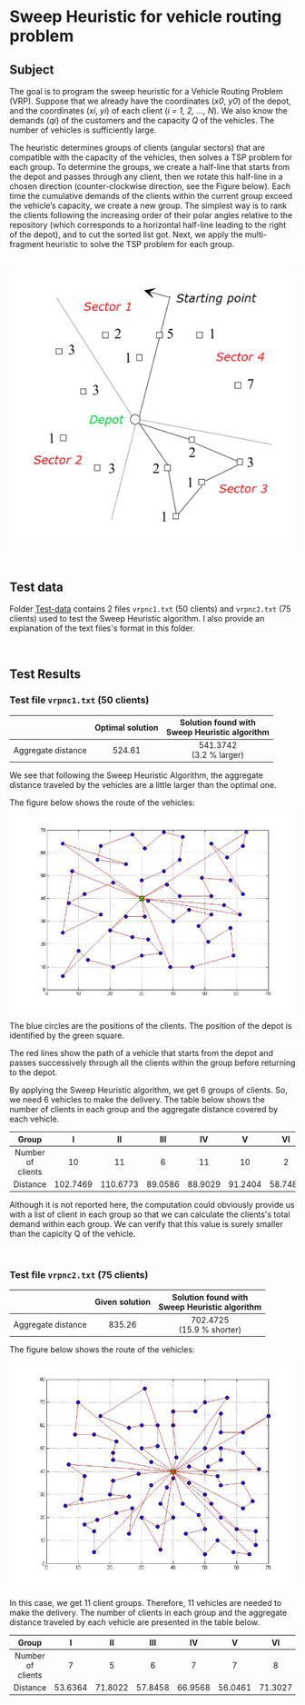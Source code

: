 # Sweep Heuristic for vehicle routing problem

## Subject
The goal is to program the sweep heuristic for a Vehicle Routing Problem (VRP). 
Suppose that we already have the coordinates (_x0_, _y0_) of the depot, and the coordinates (_xi_, _yi_) of each client (_i = 1, 2, ..., N_). We also know the demands (_qi_) of the customers and the capacity _Q_ of the vehicles. The number of vehicles is sufficiently large. 

The heuristic determines groups of clients (angular sectors) that are compatible with the capacity of the vehicles, then solves a TSP problem for each group. To determine the groups, we create a half-line that starts from the depot and passes through any client, then we rotate this half-line in a chosen direction (counter-clockwise direction, see the Figure below). Each time the cumulative demands of the clients within the current group exceed the vehicle’s capacity, we create a new group. The simplest way is to rank the clients following the increasing order of their polar angles relative to the repository (which corresponds to a horizontal half-line leading to the right of the depot), and to cut the sorted list got. Next, we apply the multi-fragment heuristic to solve the TSP problem for each group.

<br>

![](/Figures/Sweep-Heuristic_Illustration.png)

<br>

## Test data
Folder [Test-data](/Test-data/) contains 2 files `vrpnc1.txt` (50 clients) and `vrpnc2.txt` (75 clients) used to test the Sweep Heuristic algorithm. I also provide an explanation of the text files's format in this folder.

<br>

## Test Results

### Test file `vrpnc1.txt` (50 clients)



|   | Optimal solution | Solution found with <br /> Sweep Heuristic algorithm|
|:---:|:---:|:---:|
| Aggregate distance  | 524.61  |541.3742 <br /> (3.2 % larger)|

We see that following the Sweep Heuristic Algorithm, the aggregate distance traveled by the vehicles are a little larger than the optimal one.

The figure below shows the route of the vehicles:

![](/Figures/vrpnc1.jpg)

The blue circles are the positions of the clients. The position of the depot is identified by the green square. 

The red lines show the path of a vehicle that starts from the depot and passes successively through all the clients within the group before returning to the depot.

By applying the Sweep Heuristic algorithm, we get 6 groups of clients. So, we need 6 vehicles to make the delivery. The table below shows the number of clients in each group and the aggregate distance covered by each vehicle.

|Group| I | II | III | IV | V | VI |
|:---:|:---:|:---:|:---:|:---:|:---:|:---:|
| Number of clients  | 10  | 11 | 6 | 11 | 10 | 2 |
| Distance  | 102.7469|110.6773|89.0586|88.9029|91.2404|58.7481|

Although it is not reported here, the computation could obviously provide us with a list of client in each group so that we can calculate the clients's total demand within each group. We can verify that this value is surely smaller than the capicity Q of the vehicle.

<br>

### Test file `vrpnc2.txt` (75 clients)

|   | Given solution| Solution found with <br /> Sweep Heuristic algorithm|
|:---:|:---:|:---:|
| Aggregate distance  | 835.26  |702.4725 <br /> (15.9 % shorter)

The figure below shows the route of the vehicles:

![](/Figures/vrpnc2.jpg)

In this case, we get 11 client groups. Therefore, 11 vehicles are needed to make the delivery. The number of clients in each group and the aggregate distance traveled by each vehicle are presented in the table below.

|Group| I | II | III | IV | V | VI | VII | VIII | IX | X | XI |
|:---:|:---:|:---:|:---:|:---:|:---:|:---:|:---:|:---:|:---:|:---:|:---:|
| Number of clients  | 7 | 5 | 6 | 7 | 7 | 8 | 8 | 7 | 8 | 7 | 5 |
| Distance  |53.6364| 71.8022| 57.8458| 66.9568| 56.0461| 71.3027| 74.1698| 63.8445| 75.3476| 59.2166| 52.3067|